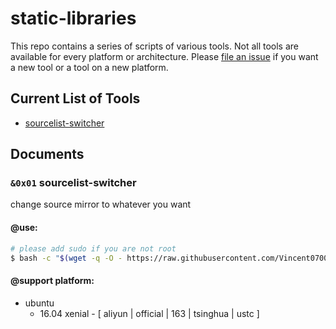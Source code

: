 # static-libraries

This repo contains a series of scripts of various tools. Not all tools are
available for every platform or architecture.  Please [file an issue][1]
if you want a new tool or a tool on a new platform.

## Current List of Tools

- [sourcelist-switcher](#doc-sourcelist-switcher)


## Documents

### `&0x01` <span id="doc-sourcelist-switcher">sourcelist-switcher</span>
change source mirror to whatever you want

#### @use:

```bash
# please add sudo if you are not root
$ bash -c "$(wget -q -O - https://raw.githubusercontent.com/Vincent0700/static-libraries/master/source/sourcelist-switcher/sourcelist-switcher.sh)"
```

#### @support platform:

- ubuntu 
  - 16.04 xenial - [ aliyun | official | 163 | tsinghua | ustc ]


[1]: https://github.com/Vincent0700/static-libraries/issues/new
